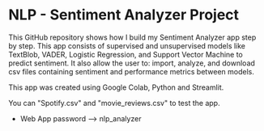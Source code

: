 # NLP - Sentiment Analyzer Project

This GitHub repository shows how I build my Sentiment Analyzer app step by step. This app consists of supervised and unsupervised models like TextBlob, VADER, Logistic Regression, and Support Vector Machine to predict sentiment. It also allow the user to: import, analyze, and download csv files containing sentiment and performance metrics between models.

This app was created using Google Colab, Python and Streamlit. 

You can "Spotify.csv" and "movie_reviews.csv" to test the app.

* Web App password --> nlp_analyzer
